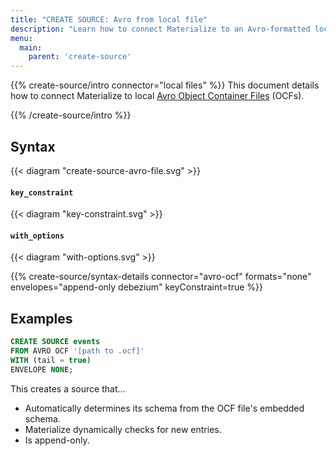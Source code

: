 ```yaml
---
title: "CREATE SOURCE: Avro from local file"
description: "Learn how to connect Materialize to an Avro-formatted local file"
menu:
  main:
    parent: 'create-source'
---
```


{{% create-source/intro connector="local files" %}}
This document details how to connect Materialize to local [Avro Object Container
Files] (OCFs).

[Avro Object Container Files]: https://avro.apache.org/docs/current/spec.html#Object+Container+Files
{{% /create-source/intro %}}

## Syntax

{{< diagram "create-source-avro-file.svg" >}}

#### `key_constraint`

{{< diagram "key-constraint.svg" >}}

#### `with_options`

{{< diagram "with-options.svg" >}}

{{% create-source/syntax-details connector="avro-ocf" formats="none" envelopes="append-only debezium" keyConstraint=true %}}

## Examples

```sql
CREATE SOURCE events
FROM AVRO OCF '[path to .ocf]'
WITH (tail = true)
ENVELOPE NONE;
```

This creates a source that...

- Automatically determines its schema from the OCF file's embedded schema.
- Materialize dynamically checks for new entries.
- Is append-only.

[Debezium]: http://debezium.io
